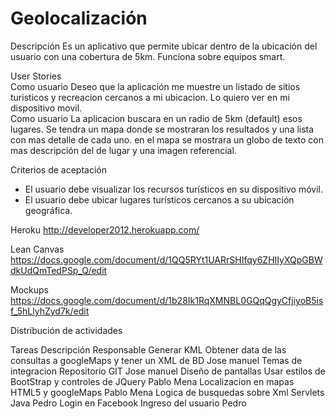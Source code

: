 Geolocalización
===============

Descripción
Es un aplicativo que permite ubicar dentro de la ubicación del usuario con una cobertura de 5km. Funciona sobre equipos smart.

User Stories  	
Como usuario	Deseo que la aplicación me muestre un listado de sitios turisticos y recreacion cercanos a mi ubicacion. 
              Lo quiero ver en mi dispositivo movil.	
Como usuario	La aplicacion buscara en un radio de 5km (default) esos lugares. Se tendra un mapa donde se mostraran los
              resultados y una lista con mas detalle de cada uno. en el mapa se mostrara un globo de texto con mas 
              descripción del de lugar y una imagen referencial.
		
		
Criterios de aceptación		
 -	El usuario debe visualizar los recursos turísticos en su dispositivo móvil.	
 -	El usuario debe ubicar lugares turísticos cercanos a su ubicación geográfica.	

Heroku
	http://developer2012.herokuapp.com/

Lean Canvas	
  	https://docs.google.com/document/d/1QQ5RYt1UARrSHIfqy6ZHIIyXQpGBWdkUdQmTedPSp_Q/edit	
		
Mockups	
  	https://docs.google.com/document/d/1b28Ik1RqXMNBL0GQqQgyCfjiyoB5isf_5hLlyhZyd7k/edit	
		
Distribución de actividades		

Tareas	Descripción	Responsable
Generar KML 	                    Obtener data de las consultas a googleMaps y tener un XML de BD 	  Jose manuel
Temas de integracion	            Repositorio GIT	                                                  Jose manuel
Diseño de pantallas	              Usar estilos de BootStrap y controles de JQuery	                  Pablo Mena
Localizacion en mapas	            HTML5 y googleMaps	                                              Pablo Mena
Logica de busquedas sobre Xml	    Servlets Java	                                                    Pedro
Login en Facebook	                Ingreso del usuario                                               Pedro
		
		
		
		